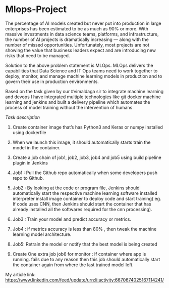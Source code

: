# Mlops-Project

The percentage of AI models created but never put into production in large enterprises has been estimated to be as much as 90% or more. With massive investments in data science teams, platforms, and infrastructure, the number of AI projects is dramatically increasing — along with the number of missed opportunities. Unfortunately, most projects are not showing the value that business leaders expect and are introducing new risks that need to be managed.

Solution to the above problem statement is MLOps. MLOps delivers the capabilities that Data Science and IT Ops teams need to work together to deploy, monitor, and manage machine learning models in production and to govern their use in production environments.

Based on the task given by our #vimaldaga sir to integrate machine learning and devops I have integrated multiple technologies like git docker machine learning and jenkins and built a delivery pipeline which automates the process of model training without the intervention of humans.

*Task description*

1. Create container image that’s has Python3 and Keras or numpy installed using dockerfile 

2. When we launch this image, it should automatically starts train the model in the container.

3. Create a job chain of job1, job2, job3, job4 and job5 using build pipeline plugin in Jenkins 

4.  Job1 : Pull the Github repo automatically when some developers push repo to Github.

5.  Job2 : By looking at the code or program file, Jenkins should automatically start the respective machine learning software installed interpreter install image container to deploy code and start training( eg. If code uses CNN, then Jenkins should start the container that has already installed all the softwares required for the cnn processing).

6. Job3 : Train your model and predict accuracy or metrics.

7. Job4 : if metrics accuracy is less than 80% , then tweak the machine learning model architecture.

8. Job5: Retrain the model or notify that the best model is being created

9. Create One extra job job6 for monitor : If container where app is running. fails due to any reason then this job should automatically start the container again from where the last trained model left.

My article link: https://www.linkedin.com/feed/update/urn:li:activity:6670674025167114241/
